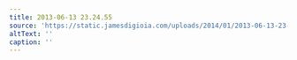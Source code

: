 ```yaml
---
title: 2013-06-13 23.24.55
source: 'https://static.jamesdigioia.com/uploads/2014/01/2013-06-13-23-24-55-scaled.jpg'
altText: ''
caption: ''
---
```


